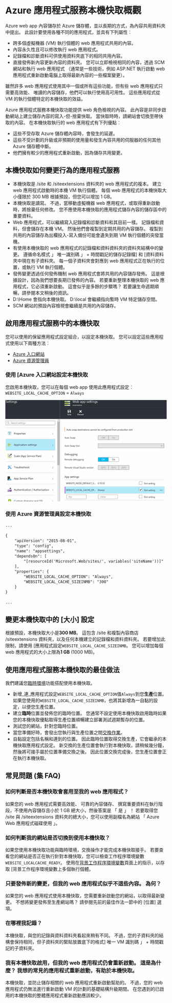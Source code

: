 <properties
   pageTitle="Azure 應用程式服務本機快取概觀 |Microsoft Azure"
   description="本文將說明如何啟用、 調整大小，以及查詢 Azure 應用程式服務本機快取功能的狀態"
   services="app-service"
   documentationCenter="app-service"
   authors="SyntaxC4"
   manager="yochayk"
   editor=""
   tags="optional"
   keywords=""/>

<tags
   ms.service="app-service"
   ms.devlang="multiple"
   ms.topic="article"
   ms.tgt_pltfrm="na"
   ms.workload="na"
   ms.date="03/04/2016"
   ms.author="cfowler"/>

# <a name="azure-app-service-local-cache-overview"></a>Azure 應用程式服務本機快取概觀

Azure web app 內容儲存於 Azure 儲存體，並以長期的方式，為內容共用資料夾中提出。 此設計要使用各種不同的應用程式，並具有下列屬性︰  

* 跨多個虛擬機器 (VM) 執行個體的 web 應用程式共用的內容。
* 內容永久性且可以修改執行 web 應用程式。
* 記錄檔和診斷資料可供使用資料夾底下的相同共用內容。
* 直接發佈新內容更新內容的資料夾。 您可以立即檢視相同的內容，透過 SCM 網站和執行 web 應用程式 （通常是一些技術，例如 ASP.NET 執行啟動 web 應用程式重新啟動電腦上取得最新內容的一些檔案變更）。

雖然許多 web 應用程式使用其中一個或所有這些功能，但有些 web 應用程式只需要高效能、 唯讀的內容儲存，他們可以執行使用高可用性。 這些應用程式從 VM 的執行個體特定的本機快取的效益。

Azure 應用程式服務本機快取功能提供 web 角色檢視的內容。 此內容是非同步啟動網站上建立儲存內容的寫入-但-捨棄快取。 當快取時時，請網站會切換至帶快取的內容。 在本機快取執行的 web 應用程式有下列優點︰

* 這些不受存取 Azure 儲存體內容時，會發生的延遲。
* 這些不受計劃的升級或非預期的使用量和發生內容共用的伺服器的任何其他 Azure 儲存體中斷。
* 他們擁有較少的應用程式重新啟動，因為儲存共用變更。

## <a name="how-local-cache-changes-the-behavior-of-app-service"></a>本機快取如何變更行為的應用程式服務

* 本機快取是 /site 和 /siteextensions 資料夾的 web 應用程式的複本。 建立 web 應用程式啟動時的本機 VM 執行個體。 每個 web 應用程式的本機快取大小僅限於 300 MB 根據預設，但您可以增加 1 GB。
* 本機快取是讀寫。 不過，當移動虛擬機器 web 應用程式，或取得重新啟動時，將捨棄任何修改。 您不應使用本機快取的應用程式儲存內容的儲存區中的重要資料。
* Web 應用程式，可以繼續寫入記錄檔和診斷資料和其目前一樣。 記錄檔和資料，但會儲存在本機 VM。 然後他們會複製到定期共用的內容儲存。 複製到共用的內容儲存為出欄投入-寫入備份可能會遺失到期 VM 執行個體的突發當機。
* 有使用本機快取的 web 應用程式的記錄檔和資料資料夾的資料夾結構中的變更。 遵循命名模式 」 唯一識別碼 」 + 時間戳記的儲存記錄檔] 和 [資料資料夾中現在有子資料夾。 每一個子資料夾會對應到 web 應用程式正在執行的位置，或執行 VM 執行個體。  
* 發佈變更透過任何發佈機制 web 應用程式會將共用的內容儲存發佈。 這是根據設計，因為我們想要長期已發佈的內容。 若要重新整理本機快取的 web 應用程式，它必須重新啟動。 這會似乎是多餘的步驟嗎？ 若要讓生命週期順暢，請參閱本文稍後的資訊。
* D:\Home 會指向本機快取。 D:\local 會繼續指向暫時 VM 特定儲存空間。
* SCM 網站的預設內容檢視會繼續是共用的內容儲存。

## <a name="enable-local-cache-in-app-service"></a>啟用應用程式服務中的本機快取

您可以使用的保留應用程式設定組合，以設定本機快取。 您可以設定這些應用程式使用以下兩種方法︰

* [Azure 入口網站](#Configure-Local-Cache-Portal)
* [Azure 資源管理員](#Configure-Local-Cache-ARM)

### <a name="configure-local-cache-by-using-the-azure-portal"></a>使用 [Azure 入口網站設定本機快取
<a name="Configure-Local-Cache-Portal"></a>

您啟用本機快取，您可以在每個 web app 使用此應用程式設定︰`WEBSITE_LOCAL_CACHE_OPTION` = `Always`  

![Azure 入口網站應用程式設定︰ 本機快取](media/app-service-local-cache/app-service-local-cache-configure-portal.png)

### <a name="configure-local-cache-by-using-azure-resource-manager"></a>使用 Azure 資源管理員設定本機快取
<a name="Configure-Local-Cache-ARM"></a>

```
...

{
    "apiVersion": "2015-08-01",
    "type": "config",
    "name": "appsettings",
    "dependsOn": [
        "[resourceId('Microsoft.Web/sites/', variables('siteName'))]"
    ],
    "properties": {
        "WEBSITE_LOCAL_CACHE_OPTION": "Always",
        "WEBSITE_LOCAL_CACHE_SIZEINMB": "300"
    }
}

...
```

## <a name="change-the-size-setting-in-local-cache"></a>變更本機快取中的 [大小] 設定

根據預設，本機快取大小是**300 MB**。 這包含 /site 和複製內容商店 /siteextensions 資料夾，以及任何本機建立的記錄檔和資料資料夾。 若要增加此限制，請使用 [應用程式設定`WEBSITE_LOCAL_CACHE_SIZEINMB`。 您可以增加每個 web 應用程式的大小上限為**1 GB** (1000 MB)。

## <a name="best-practices-for-using-app-service-local-cache"></a>使用應用程式服務本機快取的最佳做法

我們建議您[臨時環境](../app-service-web/web-sites-staged-publishing.md)功能搭配使用本機快取。

* 新增_連_應用程式設定`WEBSITE_LOCAL_CACHE_OPTION`值`Always`到您**生產**位置。 如果您使用的`WEBSITE_LOCAL_CACHE_SIZEINMB`，也將其新增為一自黏的設定，以便您生產位置。
* 建立**臨時**位置並發佈您的臨時位置。 您通常不設定使用本機快取啟用臨時如果您的本機快取優點取得生產位置順暢建立部署測試週期暫存的位置。
*   測試您的網站，針對您臨時位置。  
*   當您準備好時，會發出您執行與生產位置之間[交換作業](../app-service-web/web-sites-staged-publishing.md#to-swap-deployment-slots)。  
*   自黏設定包括名稱和連到的位置。 因此臨時位置取得交換生產，它會繼承的本機快取應用程式設定。 新交換的生產位置會執行對本機快取，請稍候幾分鐘，然後將可接手屬於位置準備交換之後。 因此位置交換完成後，您生產位置會正在執行本機快取。

## <a name="frequently-asked-questions-faq"></a>常見問題 (集 FAQ)

### <a name="how-can-i-tell-if-local-cache-applies-to-my-web-app"></a>如何判斷是否本機快取會套用至我的 web 應用程式？

如果您的 web 應用程式需要高效能、 可靠的內容儲存、 撰寫重要資料在執行階段，不使用內容儲存且小於 1 GB 總大小，然後答案是 「 是 」 ！ 若要取得您 /site 與 /siteextensions 資料夾的總大小，您可以使用副檔名為網站 「 Azure Web 應用程式磁碟使用 」。  

### <a name="how-can-i-tell-if-my-site-has-switched-to-using-local-cache"></a>如何判斷我的網站是否切換到使用本機快取？

如果您使用本機快取功能與臨時環境，交換操作才能完成本機快取接手。 若要查看您的網站是否正在執行針對本機快取，您可以檢查工作程序環境變數`WEBSITE_LOCALCACHE_READY`。 使用在[背景工作程序環境變數](https://github.com/projectkudu/kudu/wiki/Process-Threads-list-and-minidump-gcdump-diagsession#process-environment-variable)頁面上的指示，以存取 [背景工作程序環境變數上多個執行個體。  

### <a name="i-just-published-new-changes-but-my-web-app-does-not-seem-to-have-them-why"></a>只要發佈新的變更，但我的 web 應用程式似乎不這些內容。 為何？

如果您的 web 應用程式使用本機快取，您需要重新啟動您的網站，以取得最新變更。 不想將變更發佈至生產網站嗎？ 請參閱先前的最佳作法一節中的 [位置] 選項。

### <a name="where-are-my-logs"></a>在哪裡我記錄？

本機快取，與您的記錄與資料資料夾看起來稍有不同。 不過，您的子資料夾的結構會保持相同，但子資料夾的緊貼放置底下的格式] 唯一 VM 識別碼 」 + 時間戳記的子資料夾。

### <a name="i-have-local-cache-enabled-but-my-web-app-still-gets-restarted-why-is-that-i-thought-local-cache-helped-with-frequent-app-restarts"></a>我有本機快取啟用，但我的 web 應用程式仍會重新啟動。 這是為什麼？ 我想的常見的應用程式重新啟動，有助於本機快取。

本機快取，並防止儲存相關的 web 應用程式重新啟動幫助的。 不過，您的 web 應用程式仍無法進行重新啟動 VM 的計劃的基礎結構升級期間。 在您遇到的已啟用的本機快取的整體應用程式重新啟動應該較少。
